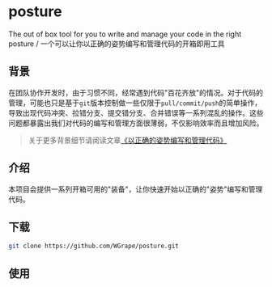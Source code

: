 # posture
The out of box tool for you to write and manage your code in the right posture / 一个可以让你以正确的姿势编写和管理代码的开箱即用工具

## 背景
在团队协作开发时，由于习惯不同，经常遇到代码"百花齐放"的情况。对于代码的管理，可能也只是基于```git```版本控制做一些仅限于```pull/commit/push```的简单操作，导致出现代码冲突、拉错分支、提交错分支、合并错误等一系列混乱的操作。这些问题都暴露出我们对代码的编写和管理方面很薄弱，不仅影响效率而且增加风险。

> 关于更多背景细节请阅读文章[《以正确的姿势编写和管理代码》](https://github.com/WGrape/Blog/issues/260)

## 介绍
本项目会提供一系列开箱可用的"装备"，让你快速开始以正确的"姿势"编写和管理代码。

## 下载

```bash
git clone https://github.com/WGrape/posture.git
```

## 使用

